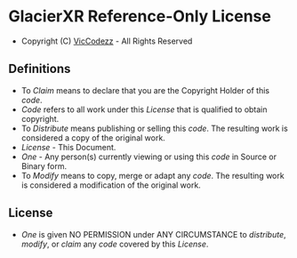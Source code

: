 # GlacierXR Reference-Only License
* Copyright (C) [VicCodezz](https://github.com/VicCodezz) - All Rights Reserved

## Definitions
* To *Claim* means to declare that you are the Copyright Holder of this *code*.
* *Code* refers to all work under this *License* that is qualified to obtain copyright.
* To *Distribute* means publishing or selling this *code*. The resulting work is considered a copy of the original work.
* *License* - This Document.
* *One* - Any person(s) currently viewing or using this *code* in Source or Binary form.
* To *Modify* means to copy, merge or adapt any *code*. The resulting work is considered a modification of the original work.


## License
* *One* is given NO PERMISSION under ANY CIRCUMSTANCE to *distribute*, *modify*, or *claim* any *code* covered by this *License*.
